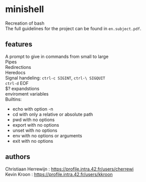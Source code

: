 # minishell
Recreation of bash \
The full guidelines for the project can be found in `en.subject.pdf`.

## features
A prompt to give in commands from small to large \
Pipes \
Redirections \
Heredocs \
Signal handeling: `ctrl-c SIGINT`, `ctrl-\ SIGQUIT` \
`ctrl-d` EOF \
$? expandstions \
enviroment variables \
Builtins:
- echo with option -n
- cd with only a relative or absolute path
- pwd with no options
- export with no options
- unset with no options
- env with no options or arguments
- exit with no options

## authors
Christiaan Herrewijn : https://profile.intra.42.fr/users/cherrewi \
Kevin Kroon : https://profile.intra.42.fr/users/kkroon
